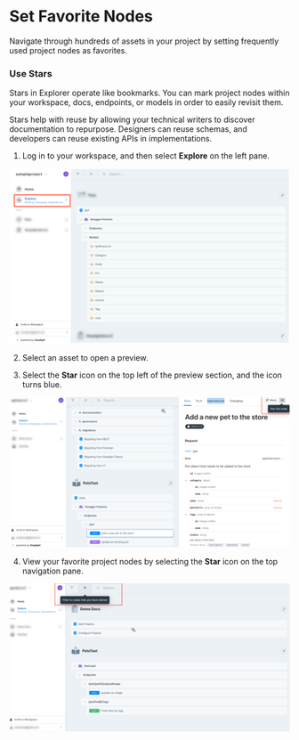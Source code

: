 # Set Favorite Nodes

Navigate through hundreds of assets in your project by setting frequently used project nodes as favorites.

### Use Stars

Stars in Explorer operate like bookmarks. You can mark project nodes within your workspace, docs, endpoints, or models in order to easily revisit them.

Stars help with reuse by allowing your technical writers to discover documentation to repurpose. Designers can reuse schemas, and developers can reuse existing APIs in implementations.

1. Log in to your workspace, and then select **Explore** on the left pane.

![use_explore_navigation.png](../assets/images/use_explore_navigation.png)

2. Select an asset to open a preview.

3. Select the **Star** icon on the top left of the preview section, and the icon turns blue.

![use_staricon.png](../assets/images/use_staricon.png)

4. View your favorite project nodes by selecting the **Star** icon on the top navigation pane.

![use_bluestar.png](../assets/images/use_bluestar.png)